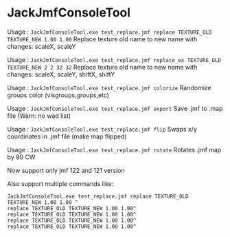 # JackJmfConsoleTool

Usage : ```JackJmfConsoleTool.exe test_replace.jmf replace TEXTURE_OLD TEXTURE_NEW 1.00 1.00```
Replace texture old name to new name with changes: scaleX, scaleY

Usage : ```JackJmfConsoleTool.exe test_replace.jmf replace_ex TEXTURE_OLD TEXTURE_NEW 2 2 32 32```
Replace texture old name to new name with changes: scaleX, scaleY, shiftX, shiftY

Usage : ```JackJmfConsoleTool.exe test_replace.jmf colorize```
Randomize groups color (visgroups,groups,etc)

Usage : ```JackJmfConsoleTool.exe test_replace.jmf export```
Save .jmf to .map file (Warn: no wad list)

Usage : ```JackJmfConsoleTool.exe test_replace.jmf flip```
Swaps x/y coordinates in .jmf file (make map flipped)

Usage : ```JackJmfConsoleTool.exe test_replace.jmf rotate```
Rotates .jmf map by 90 CW



Now support only jmf 122 and 121 version 


Also support multiple commands like:

```
JackJmfConsoleTool.exe test_replace.jmf replace TEXTURE_OLD TEXTURE_NEW 1.00 1.00 ^
replace TEXTURE_OLD TEXTURE_NEW 1.00 1.00^
replace TEXTURE_OLD TEXTURE_NEW 1.00 1.00^
replace TEXTURE_OLD TEXTURE_NEW 1.00 1.00^
replace TEXTURE_OLD TEXTURE_NEW 1.00 1.00^
```
